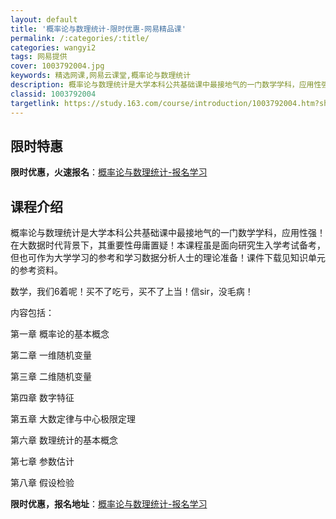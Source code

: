 ```yaml
---
layout: default
title: '概率论与数理统计-限时优惠-网易精品课'
permalink: /:categories/:title/
categories: wangyi2
tags: 网易提供
cover: 1003792004.jpg
keywords: 精选网课,网易云课堂,概率论与数理统计
description: 概率论与数理统计是大学本科公共基础课中最接地气的一门数学学科，应用性强！在大数据时代背景下，其重要性毋庸置疑！本课程虽是
classid: 1003792004
targetlink: https://study.163.com/course/introduction/1003792004.htm?share=1&shareId=1025206652&utm_campaign=share&utm_medium=iphoneShare&utm_source=&utm_u=1025206652
---
```


## 限时特惠

**限时优惠，火速报名**：[概率论与数理统计-报名学习](https://study.163.com/course/introduction/1003792004.htm?share=1&shareId=1025206652&utm_campaign=share&utm_medium=iphoneShare&utm_source=&utm_u=1025206652)

## 课程介绍

概率论与数理统计是大学本科公共基础课中最接地气的一门数学学科，应用性强！在大数据时代背景下，其重要性毋庸置疑！本课程虽是面向研究生入学考试备考，但也可作为大学学习的参考和学习数据分析人士的理论准备！课件下载见知识单元的参考资料。

数学，我们6着呢！买不了吃亏，买不了上当！信sir，没毛病！

内容包括：

第一章 概率论的基本概念

第二章 一维随机变量

第三章 二维随机变量

第四章 数字特征

第五章 大数定律与中心极限定理

第六章 数理统计的基本概念

第七章 参数估计

第八章 假设检验

**限时优惠，报名地址**：[概率论与数理统计-报名学习](https://study.163.com/course/introduction/1003792004.htm?share=1&shareId=1025206652&utm_campaign=share&utm_medium=iphoneShare&utm_source=&utm_u=1025206652)

